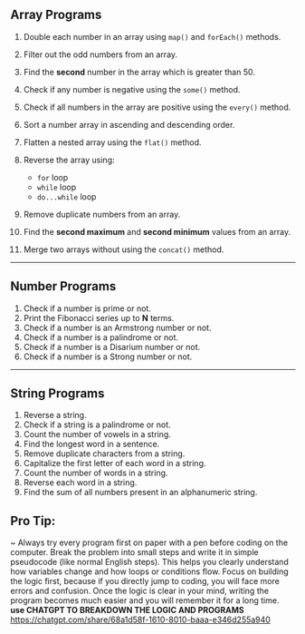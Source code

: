 ## **Array Programs**

1. Double each number in an array using `map()` and `forEach()` methods.
2. Filter out the odd numbers from an array.
3. Find the **second** number in the array which is greater than 50.
4. Check if any number is negative using the `some()` method.
5. Check if all numbers in the array are positive using the `every()` method.
6. Sort a number array in ascending and descending order.
7. Flatten a nested array using the `flat()` method.
8. Reverse the array using:

   - `for` loop
   - `while` loop
   - `do...while` loop

9. Remove duplicate numbers from an array.
10. Find the **second maximum** and **second minimum** values from an array.
11. Merge two arrays without using the `concat()` method.

---

## **Number Programs**

1. Check if a number is prime or not.
2. Print the Fibonacci series up to **N** terms.
3. Check if a number is an Armstrong number or not.
4. Check if a number is a palindrome or not.
5. Check if a number is a Disarium number or not.
6. Check if a number is a Strong number or not.

---

## **String Programs**

1. Reverse a string.
2. Check if a string is a palindrome or not.
3. Count the number of vowels in a string.
4. Find the longest word in a sentence.
5. Remove duplicate characters from a string.
6. Capitalize the first letter of each word in a string.
7. Count the number of words in a string.
8. Reverse each word in a string.
9. Find the sum of all numbers present in an alphanumeric string.

## **Pro Tip:**

~ Always try every program first on paper with a pen before coding on the computer. Break the problem into small steps and write it in simple pseudocode (like normal English steps). This helps you clearly understand how variables change and how loops or conditions flow. Focus on building the logic first, because if you directly jump to coding, you will face more errors and confusion. Once the logic is clear in your mind, writing the program becomes much easier and you will remember it for a long time.
**use CHATGPT TO BREAKDOWN THE LOGIC AND PROGRAMS**
https://chatgpt.com/share/68a1d58f-1610-8010-baaa-e346d255a940
